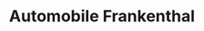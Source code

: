 ---
title: "Automobile Frankenthal"
url: /frankenthal-pfalz/automobile-frankenthal/
shop: Autohaus
---